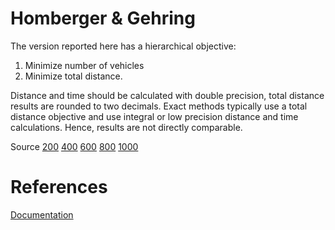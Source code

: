 # Homberger & Gehring

The version reported here has a hierarchical objective:
1. Minimize number of vehicles 
1. Minimize total distance.

Distance and time should be calculated with double precision, total distance results are rounded to two decimals. Exact methods typically use a total distance objective and use integral or low precision distance and time calculations. Hence, results are not directly comparable.

Source [200](https://www.sintef.no/globalassets/project/top/vrptw/homberger/200/homberger_200_customer_instances.zip) [400](https://www.sintef.no/globalassets/project/top/vrptw/homberger/400/homberger_400_customer_instances.zip
) [600](https://www.sintef.no/globalassets/project/top/vrptw/homberger/600/homberger_600_customer_instances.zip) [800](https://www.sintef.no/globalassets/project/top/vrptw/homberger/800/homberger_800_customer_instances.zip) [1000](https://www.sintef.no/globalassets/project/top/vrptw/homberger/1000/homberger_1000_customer_instances.zip)

# References
[Documentation](https://www.sintef.no/projectweb/top/vrptw/homberger-benchmark/documentation/)